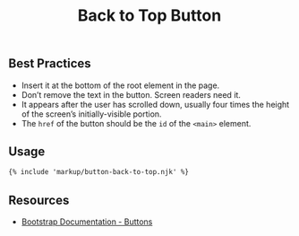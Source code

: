 ﻿---
title: Back to Top Button
summary: The Back to Top Button allows users to return to the top of the page.
tags: back to top button, required
layout: guide
eleventyNavigation:
  key: Back to Top Button
  parent: Components
  order: 90
  excerpt: The Back to Top Button allows users to return to the top of the page.
  img: /img/illustrations/illus-button-top.svg
---

## Best Practices

- Insert it at the bottom of the root element in the page.
- Don’t remove the text in the button. Screen readers need it.
- It appears after the user has scrolled down, usually four times the height of the screen’s initially-visible portion.
- The `href` of the button should be the `id` of the `<main>` element.

## Usage

```html
{% include 'markup/button-back-to-top.njk' %}
```

## Resources

- [Bootstrap Documentation - Buttons](https://getbootstrap.com/docs/5.2/components/buttons/)

